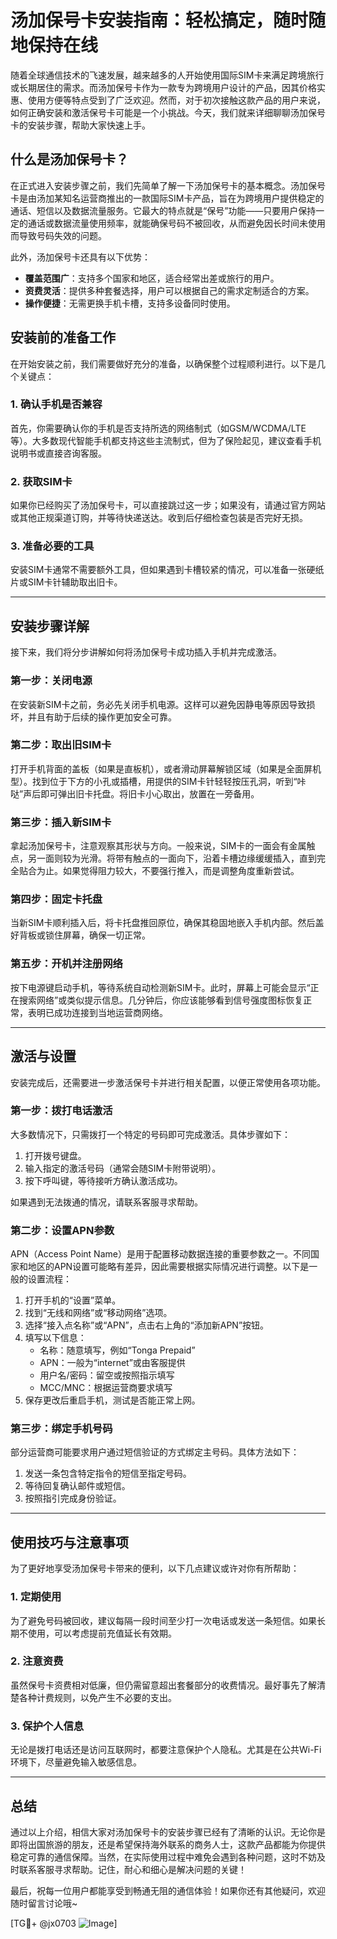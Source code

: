 # 汤加保号卡安装指南：轻松搞定，随时随地保持在线

随着全球通信技术的飞速发展，越来越多的人开始使用国际SIM卡来满足跨境旅行或长期居住的需求。而汤加保号卡作为一款专为跨境用户设计的产品，因其价格实惠、使用方便等特点受到了广泛欢迎。然而，对于初次接触这款产品的用户来说，如何正确安装和激活保号卡可能是一个小挑战。今天，我们就来详细聊聊汤加保号卡的安装步骤，帮助大家快速上手。

## 什么是汤加保号卡？

在正式进入安装步骤之前，我们先简单了解一下汤加保号卡的基本概念。汤加保号卡是由汤加某知名运营商推出的一款国际SIM卡产品，旨在为跨境用户提供稳定的通话、短信以及数据流量服务。它最大的特点就是“保号”功能——只要用户保持一定的通话或数据流量使用频率，就能确保号码不被回收，从而避免因长时间未使用而导致号码失效的问题。

此外，汤加保号卡还具有以下优势：
- **覆盖范围广**：支持多个国家和地区，适合经常出差或旅行的用户。
- **资费灵活**：提供多种套餐选择，用户可以根据自己的需求定制适合的方案。
- **操作便捷**：无需更换手机卡槽，支持多设备同时使用。

## 安装前的准备工作

在开始安装之前，我们需要做好充分的准备，以确保整个过程顺利进行。以下是几个关键点：

### 1. 确认手机是否兼容
首先，你需要确认你的手机是否支持所选的网络制式（如GSM/WCDMA/LTE等）。大多数现代智能手机都支持这些主流制式，但为了保险起见，建议查看手机说明书或直接咨询客服。

### 2. 获取SIM卡
如果你已经购买了汤加保号卡，可以直接跳过这一步；如果没有，请通过官方网站或其他正规渠道订购，并等待快递送达。收到后仔细检查包装是否完好无损。

### 3. 准备必要的工具
安装SIM卡通常不需要额外工具，但如果遇到卡槽较紧的情况，可以准备一张硬纸片或SIM卡针辅助取出旧卡。

---

## 安装步骤详解

接下来，我们将分步讲解如何将汤加保号卡成功插入手机并完成激活。

### 第一步：关闭电源
在安装新SIM卡之前，务必先关闭手机电源。这样可以避免因静电等原因导致损坏，并且有助于后续的操作更加安全可靠。

### 第二步：取出旧SIM卡
打开手机背面的盖板（如果是直板机），或者滑动屏幕解锁区域（如果是全面屏机型）。找到位于下方的小孔或插槽，用提供的SIM卡针轻轻按压孔洞，听到“咔哒”声后即可弹出旧卡托盘。将旧卡小心取出，放置在一旁备用。

### 第三步：插入新SIM卡
拿起汤加保号卡，注意观察其形状与方向。一般来说，SIM卡的一面会有金属触点，另一面则较为光滑。将带有触点的一面向下，沿着卡槽边缘缓缓插入，直到完全贴合为止。如果觉得阻力较大，不要强行推入，而是调整角度重新尝试。

### 第四步：固定卡托盘
当新SIM卡顺利插入后，将卡托盘推回原位，确保其稳固地嵌入手机内部。然后盖好背板或锁住屏幕，确保一切正常。

### 第五步：开机并注册网络
按下电源键启动手机，等待系统自动检测新SIM卡。此时，屏幕上可能会显示“正在搜索网络”或类似提示信息。几分钟后，你应该能够看到信号强度图标恢复正常，表明已成功连接到当地运营商网络。

---

## 激活与设置

安装完成后，还需要进一步激活保号卡并进行相关配置，以便正常使用各项功能。

### 第一步：拨打电话激活
大多数情况下，只需拨打一个特定的号码即可完成激活。具体步骤如下：
1. 打开拨号键盘。
2. 输入指定的激活号码（通常会随SIM卡附带说明）。
3. 按下呼叫键，等待接听方确认激活成功。

如果遇到无法拨通的情况，请联系客服寻求帮助。

### 第二步：设置APN参数
APN（Access Point Name）是用于配置移动数据连接的重要参数之一。不同国家和地区的APN设置可能略有差异，因此需要根据实际情况进行调整。以下是一般的设置流程：
1. 打开手机的“设置”菜单。
2. 找到“无线和网络”或“移动网络”选项。
3. 选择“接入点名称”或“APN”，点击右上角的“添加新APN”按钮。
4. 填写以下信息：
   - 名称：随意填写，例如“Tonga Prepaid”
   - APN：一般为“internet”或由客服提供
   - 用户名/密码：留空或按照指示填写
   - MCC/MNC：根据运营商要求填写
5. 保存更改后重启手机，测试是否能正常上网。

### 第三步：绑定手机号码
部分运营商可能要求用户通过短信验证的方式绑定主号码。具体方法如下：
1. 发送一条包含特定指令的短信至指定号码。
2. 等待回复确认邮件或短信。
3. 按照指引完成身份验证。

---

## 使用技巧与注意事项

为了更好地享受汤加保号卡带来的便利，以下几点建议或许对你有所帮助：

### 1. 定期使用
为了避免号码被回收，建议每隔一段时间至少打一次电话或发送一条短信。如果长期不使用，可以考虑提前充值延长有效期。

### 2. 注意资费
虽然保号卡资费相对低廉，但仍需留意超出套餐部分的收费情况。最好事先了解清楚各种计费规则，以免产生不必要的支出。

### 3. 保护个人信息
无论是拨打电话还是访问互联网时，都要注意保护个人隐私。尤其是在公共Wi-Fi环境下，尽量避免输入敏感信息。

---

## 总结

通过以上介绍，相信大家对汤加保号卡的安装步骤已经有了清晰的认识。无论你是即将出国旅游的朋友，还是希望保持海外联系的商务人士，这款产品都能为你提供稳定可靠的通信保障。当然，在实际使用过程中难免会遇到各种问题，这时不妨及时联系客服寻求帮助。记住，耐心和细心是解决问题的关键！

最后，祝每一位用户都能享受到畅通无阻的通信体验！如果你还有其他疑问，欢迎随时留言讨论哦~

[TG💪+ @jx0703 ![Image](https://github.com/user-attachments/assets/dbca1d08-cadb-493c-b0ec-ad6f7a83f270)]
